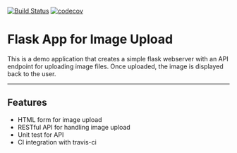 [![Build Status](https://travis-ci.org/sadam0930/flask-ci-cd-example.svg?branch=master)](https://travis-ci.org/sadam0930/flask-ci-cd-example)
[![codecov](https://codecov.io/gh/sadam0930/flask-ci-cd-example/branch/master/graph/badge.svg)](https://codecov.io/gh/sadam0930/flask-ci-cd-example)

# Flask App for Image Upload

This is a demo application that creates a simple flask webserver with an API endpoint for uploading image files. Once uploaded, the image is displayed back to the user.

---
## Features
* HTML form for image upload
* RESTful API for handling image upload
* Unit test for API
* CI integration with travis-ci